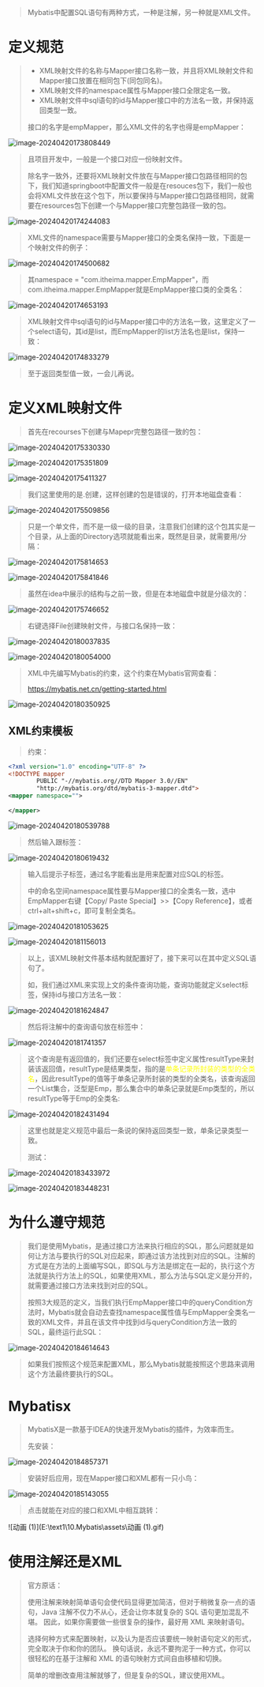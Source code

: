 >Mybatis中配置SQL语句有两种方式，一种是注解，另一种就是XML文件。



# 定义规范

> - XML映射文件的名称与Mapper接口名称一致，并且将XML映射文件和Mapper接口放置在相同包下(同包同名)。
> - XML映射文件的namespace属性与Mapper接口全限定名一致。
> - XML映射文件中sql语句的id与Mapper接口中的方法名一致，并保持返回类型一致。
>
> 接口的名字是empMapper，那么XML文件的名字也得是empMapper：

![image-20240420173808449](E:\text1\10.Mybatis\assets\image-20240420173808449.png)

> 且项目开发中，一般是一个接口对应一份映射文件。
>
> 除名字一致外，还要将XML映射文件放在与Mapper接口包路径相同的包下，我们知道springboot中配置文件一般是在resouces包下，我们一般也会将XML文件放在这个包下，所以要保持与Mapper接口包路径相同，就需要在resources包下创建一个与Mapper接口完整包路径一致的包。

![image-20240420174244083](E:\text1\10.Mybatis\assets\image-20240420174244083.png)

> XML文件的namespace需要与Mapper接口的全类名保持一致，下面是一个映射文件的例子：

![image-20240420174500682](E:\text1\10.Mybatis\assets\image-20240420174500682.png)

> 其namespace = "com.itheima.mapper.EmpMapper"，而com.itheima.mapper.EmpMapper就是EmpMapper接口类的全类名：

![image-20240420174653193](E:\text1\10.Mybatis\assets\image-20240420174653193.png)

> XML映射文件中sql语句的id与Mapper接口中的方法名一致，这里定义了一个select语句，其id是list，而EmpMapper的list方法名也是list，保持一致：

![image-20240420174833279](E:\text1\10.Mybatis\assets\image-20240420174833279.png)

> 至于返回类型值一致，一会儿再说。



# 定义XML映射文件

> 首先在recourses下创建与Mapepr完整包路径一致的包：

![image-20240420175330330](E:\text1\10.Mybatis\assets\image-20240420175330330.png)

![image-20240420175351809](E:\text1\10.Mybatis\assets\image-20240420175351809.png)

![image-20240420175411327](E:\text1\10.Mybatis\assets\image-20240420175411327.png)

> 我们这里使用的是.创建，这样创建的包是错误的，打开本地磁盘查看：

![image-20240420175509856](E:\text1\10.Mybatis\assets\image-20240420175509856.png)

> 只是一个单文件，而不是一级一级的目录，注意我们创建的这个包其实是一个目录，从上面的Directory选项就能看出来，既然是目录，就需要用/分隔：

![image-20240420175814653](E:\text1\10.Mybatis\assets\image-20240420175814653.png)

![image-20240420175841846](E:\text1\10.Mybatis\assets\image-20240420175841846.png)

> 虽然在idea中展示的结构与之前一致，但是在本地磁盘中就是分级次的：

![image-20240420175746652](E:\text1\10.Mybatis\assets\image-20240420175746652.png)

> 右键选择File创建映射文件，与接口名保持一致：

![image-20240420180037835](E:\text1\10.Mybatis\assets\image-20240420180037835.png)

![image-20240420180054000](E:\text1\10.Mybatis\assets\image-20240420180054000.png)

> XML中先编写Mybatis的约束，这个约束在Mybatis官网查看：
>
> https://mybatis.net.cn/getting-started.html

![image-20240420180350925](E:\text1\10.Mybatis\assets\image-20240420180350925.png)



## XML约束模板

> 约束：

```xml
<?xml version="1.0" encoding="UTF-8" ?>
<!DOCTYPE mapper
        PUBLIC "-//mybatis.org//DTD Mapper 3.0//EN"
        "http://mybatis.org/dtd/mybatis-3-mapper.dtd">
<mapper namespace="">
    
</mapper>
```

![image-20240420180539788](E:\text1\10.Mybatis\assets\image-20240420180539788.png)

> 然后输入跟标签<mapper>：

![image-20240420180619432](E:\text1\10.Mybatis\assets\image-20240420180619432.png)

> 输入后提示子标签，通过名字能看出是用来配置对应SQL的标签。
>
> <mapper>中的命名空间namespace属性要与Mapper接口的全类名一致，选中EmpMapper右键【Copy/ Paste Special】>>【Copy Reference】，或者ctrl+alt+shift+c，即可复制全类名。

![image-20240420181053625](E:\text1\10.Mybatis\assets\image-20240420181053625.png)

![image-20240420181156013](E:\text1\10.Mybatis\assets\image-20240420181156013.png)

> 以上，该XML映射文件基本结构就配置好了，接下来可以在其中定义SQL语句了。
>
> 如，我们通过XML来实现上文的条件查询功能，查询功能就定义select标签，保持id与接口方法名一致：

![image-20240420181624847](E:\text1\10.Mybatis\assets\image-20240420181624847.png)

> 然后将注解中的查询语句放在标签中：

![image-20240420181741357](E:\text1\10.Mybatis\assets\image-20240420181741357.png)

> 这个查询是有返回值的，我们还要在select标签中定义属性resultType来封装该返回值，resultType是结果类型，指的是<font color='yellow'>单条记录所封装的类型的全类名</font>，因此resultType的值等于单条记录所封装的类型的全类名，该查询返回一个List集合，泛型是Emp，那么集合中的单条记录就是Emp类型的，所以resultType等于Emp的全类名:

![image-20240420182431494](E:\text1\10.Mybatis\assets\image-20240420182431494.png)

> 这里也就是定义规范中最后一条说的保持返回类型一致，单条记录类型一致。
>
> 测试：

![image-20240420183433972](E:\text1\10.Mybatis\assets\image-20240420183433972.png)

![image-20240420183448231](E:\text1\10.Mybatis\assets\image-20240420183448231.png)



# 为什么遵守规范

> 我们是使用Mybatis，是通过接口方法来执行相应的SQL，那么问题就是如何让方法与要执行的SQL对应起来，即通过该方法找到对应的SQL。注解的方式是在方法的上面编写SQL，即SQL与方法是绑定在一起的，执行这个方法就是执行方法上的SQL，如果使用XML，那么方法与SQL定义是分开的，就需要通过接口方法来找到对应的SQL。
>
> 按照3大规范的定义，当我们执行EmpMapper接口中的queryCondition方法时，Mybatis就会自动去查找namespace属性值与EmpMapper全类名一致的XML文件，并且在该文件中找到id与queryCondition方法一致的SQL，最终运行此SQL：

![image-20240420184614643](E:\text1\10.Mybatis\assets\image-20240420184614643.png)

> 如果我们按照这个规范来配置XML，那么Mybatis就能按照这个思路来调用这个方法最终要执行的SQL。



# Mybatisx

> MybatisX是一款基于IDEA的快速开发Mybatis的插件，为效率而生。
>
> 先安装：

![image-20240420184857371](E:\text1\10.Mybatis\assets\image-20240420184857371.png)

> 安装好后应用，现在Mapper接口和XML都有一只小鸟：

![image-20240420185143055](E:\text1\10.Mybatis\assets\image-20240420185143055.png)

> 点击就能在对应的接口和XML中相互跳转：

![动画 (1)](E:\text1\10.Mybatis\assets\动画 (1).gif)



# 使用注解还是XML

> 官方原话：
>
> 使用注解来映射简单语句会使代码显得更加简洁，但对于稍微复杂一点的语句，Java 注解不仅力不从心，还会让你本就复杂的 SQL 语句更加混乱不堪。 因此，如果你需要做一些很复杂的操作，最好用 XML 来映射语句。
>
> 选择何种方式来配置映射，以及认为是否应该要统一映射语句定义的形式，完全取决于你和你的团队。 换句话说，永远不要拘泥于一种方式，你可以很轻松的在基于注解和 XML 的语句映射方式间自由移植和切换。
>
> 简单的增删改查用注解就够了，但是复杂的SQL，建议使用XML。